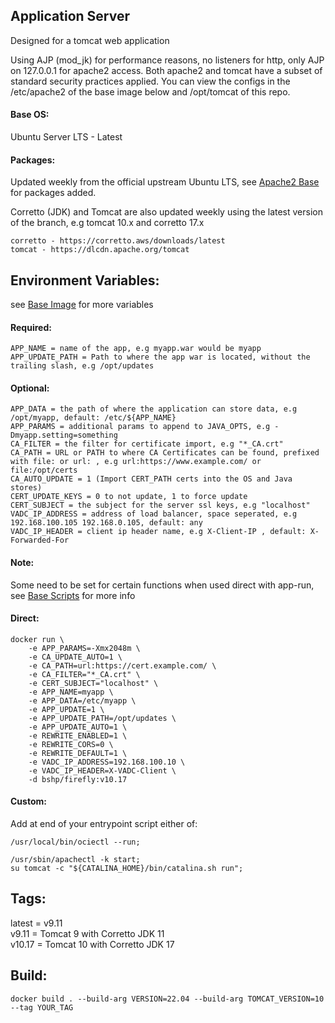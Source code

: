## Application Server  
Designed for a tomcat web application
    
Using AJP (mod_jk) for performance reasons, no listeners for http, only AJP on 127.0.0.1 for apache2 access. Both apache2 and tomcat have a subset of standard security practices applied. You can view the configs in the /etc/apache2 of the base image below and /opt/tomcat of this repo.
    
#### Base OS:    
Ubuntu Server LTS - Latest
    
#### Packages:    
Updated weekly from the official upstream Ubuntu LTS, see [Apache2 Base](https://github.com/bshp/apache2) for packages added.
    
Corretto (JDK) and Tomcat are also updated weekly using the latest version of the branch, e.g tomcat 10.x and corretto 17.x
````
corretto - https://corretto.aws/downloads/latest
tomcat - https://dlcdn.apache.org/tomcat
````
## Environment Variables:
    
see [Base Image](https://github.com/bshp/apache2/blob/master/Dockerfile) for more variables
    
#### Required:    
````
APP_NAME = name of the app, e.g myapp.war would be myapp
APP_UPDATE_PATH = Path to where the app war is located, without the trailing slash, e.g /opt/updates
````
    
#### Optional:    
````
APP_DATA = the path of where the application can store data, e.g /opt/myapp, default: /etc/${APP_NAME}
APP_PARAMS = additional params to append to JAVA_OPTS, e.g -Dmyapp.setting=something
CA_FILTER = the filter for certificate import, e.g "*_CA.crt"
CA_PATH = URL or PATH to where CA Certificates can be found, prefixed with file: or url: , e.g url:https://www.example.com/ or file:/opt/certs
CA_AUTO_UPDATE = 1 (Import CERT_PATH certs into the OS and Java stores)
CERT_UPDATE_KEYS = 0 to not update, 1 to force update
CERT_SUBJECT = the subject for the server ssl keys, e.g "localhost"
VADC_IP_ADDRESS = address of load balancer, space seperated, e.g 192.168.100.105 192.168.0.105, default: any
VADC_IP_HEADER = client ip header name, e.g X-Client-IP , default: X-Forwarded-For
````
    
#### Note:    
Some need to be set for certain functions when used direct with app-run, see [Base Scripts](https://github.com/bshp/apache2/tree/master/src/usr/local/bin) for more info    
#### Direct:  
````
docker run \
    -e APP_PARAMS=-Xmx2048m \
    -e CA_UPDATE_AUTO=1 \
    -e CA_PATH=url:https://cert.example.com/ \
    -e CA_FILTER="*_CA.crt" \
    -e CERT_SUBJECT="localhost" \
    -e APP_NAME=myapp \
    -e APP_DATA=/etc/myapp \
    -e APP_UPDATE=1 \
    -e APP_UPDATE_PATH=/opt/updates \
    -e APP_UPDATE_AUTO=1 \
    -e REWRITE_ENABLED=1 \
    -e REWRITE_CORS=0 \
    -e REWRITE_DEFAULT=1 \
    -e VADC_IP_ADDRESS=192.168.100.10 \
    -e VADC_IP_HEADER=X-VADC-Client \
    -d bshp/firefly:v10.17
````
#### Custom:  
Add at end of your entrypoint script either of:  
````
/usr/local/bin/ociectl --run;
````
````
/usr/sbin/apachectl -k start;
su tomcat -c "${CATALINA_HOME}/bin/catalina.sh run";
````
    
## Tags:
    
latest = v9.11    
v9.11 = Tomcat 9 with Corretto JDK 11    
v10.17 = Tomcat 10 with Corretto JDK 17    
    
## Build:  
````
docker build . --build-arg VERSION=22.04 --build-arg TOMCAT_VERSION=10 --tag YOUR_TAG
````
    
